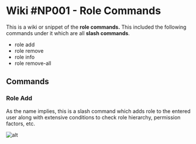 # Wiki #NP001 - Role Commands

This is a wiki or snippet of the **role commands.** This included the following commands under it which are all **slash commands**.
- role add
- role remove
- role info
- role remove-all

## Commands

### Role Add
As the name implies, this is a slash command which adds role to the entered user along with extensive conditions to check role hierarchy, permission factors, etc.

![alt](https://cdn.discordapp.com/attachments/1149961478372347985/1149961523784077362/Screenshot_20230909_122607_Discord.jpg)